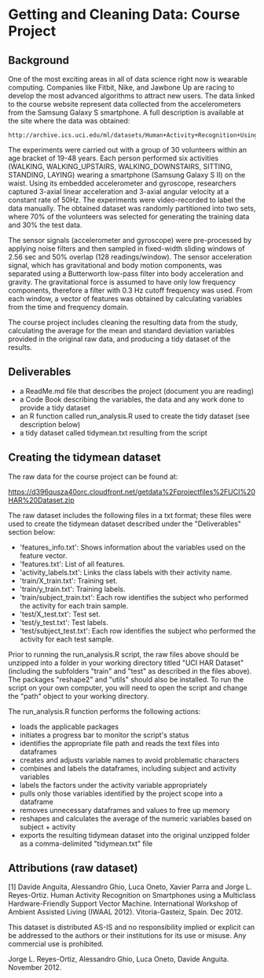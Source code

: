# Getting and Cleaning Data: Course Project

## Background

One of the most exciting areas in all of data science right now is wearable computing. Companies like Fitbit, Nike, and Jawbone 
Up are racing to develop the most advanced algorithms to attract new users. The data linked to the course website represent 
data collected from the accelerometers from the Samsung Galaxy S smartphone. A full description is available at the site 
where the data was obtained: 

	http://archive.ics.uci.edu/ml/datasets/Human+Activity+Recognition+Using+Smartphones 

The experiments were carried out with a group of 30 volunteers within an age bracket of 19-48 years. Each person performed six activities 
(WALKING, WALKING_UPSTAIRS, WALKING_DOWNSTAIRS, SITTING, STANDING, LAYING) wearing a smartphone (Samsung Galaxy S II) 
on the waist. Using its embedded accelerometer and gyroscope, researchers captured 3-axial linear acceleration and 3-axial angular velocity 
at a constant rate of 50Hz. The experiments were video-recorded to label the data manually.  The obtained dataset was randomly partitioned 
into two sets, where 70% of the volunteers was selected for generating the training data and 30% the test data. 

The sensor signals (accelerometer and gyroscope) were pre-processed by applying noise filters and then sampled in fixed-width sliding windows 
of 2.56 sec and 50% overlap (128 readings/window). The sensor acceleration signal, which has gravitational and body motion components, 
was separated using a Butterworth low-pass filter into body acceleration and gravity. The gravitational force is assumed to have only low frequency 
components, therefore a filter with 0.3 Hz cutoff frequency was used. From each window, a vector of features was obtained by calculating variables 
from the time and frequency domain. 

The course project includes cleaning the resulting data from the study, calculating the average for the mean and standard deviation variables
provided in the original raw data, and producing a tidy dataset of the results.

## Deliverables

- a ReadMe.md file that describes the project (document you are reading)
- a Code Book describing the variables, the data and any work done to provide a tidy dataset
- an R function called run_analysis.R used to create the tidy dataset (see description below)
- a tidy dataset called tidymean.txt resulting from the script

## Creating the tidymean dataset

The raw data for the course project can be found at: 

https://d396qusza40orc.cloudfront.net/getdata%2Fprojectfiles%2FUCI%20HAR%20Dataset.zip 

The raw dataset includes the following files in a txt format; these files were used to create 
the tidymean dataset described under the "Deliverables" section below:

- 'features_info.txt': Shows information about the variables used on the feature vector.
- 'features.txt': List of all features.
- 'activity_labels.txt': Links the class labels with their activity name.
- 'train/X_train.txt': Training set.
- 'train/y_train.txt': Training labels.
- 'train/subject_train.txt': Each row identifies the subject who performed the activity for each train sample.
- 'test/X_test.txt': Test set.
- 'test/y_test.txt': Test labels.
- 'test/subject_test.txt': Each row identifies the subject who performed the activity for each test sample.

Prior to running the run_analysis.R script, the raw files above should be unzipped into a folder in your working directory titled "UCI HAR Dataset"
(including the subfolders "train" and "test" as described in the files above).  The packages "reshape2" and "utils" should also be installed. 
To run the script on your own computer, you will need to open the script and change the "path" object to your working directory.

The run_analysis.R function performs the following actions:

- loads the applicable packages
- initiates a progress bar to monitor the script's status
- identifies the appropriate file path and reads the text files into dataframes
- creates and adjusts variable names to avoid problematic characters
- combines and labels the dataframes, including subject and activity variables
- labels the factors under the activity variable appropriately
- pulls only those variables identified by the project scope into a dataframe
- removes unnecessary dataframes and values to free up memory
- reshapes and calculates the average of the numeric variables based on subject + activity
- exports the resulting tidymean dataset into the original unzipped folder as a comma-delimited "tidymean.txt" file

## Attributions (raw dataset)

[1] Davide Anguita, Alessandro Ghio, Luca Oneto, Xavier Parra and Jorge L. Reyes-Ortiz. Human Activity Recognition on Smartphones 
using a Multiclass Hardware-Friendly Support Vector Machine. International Workshop of Ambient Assisted Living (IWAAL 2012). 
Vitoria-Gasteiz, Spain. Dec 2012.

This dataset is distributed AS-IS and no responsibility implied or explicit can be addressed to the authors or their institutions for its use 
or misuse. Any commercial use is prohibited.

Jorge L. Reyes-Ortiz, Alessandro Ghio, Luca Oneto, Davide Anguita. November 2012.




